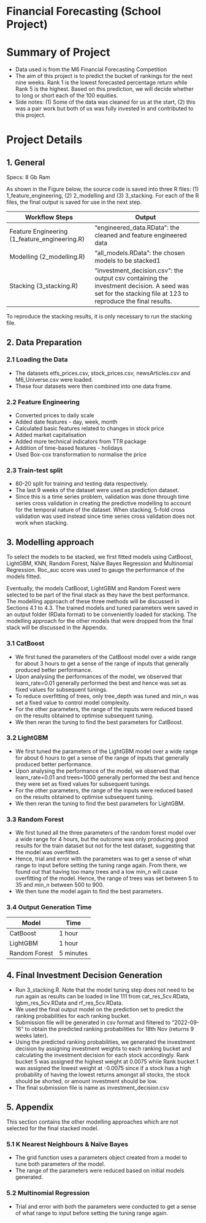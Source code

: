 # Financial Forecasting (School Project)

# Summary of Project
- Data used is from the M6 Financial Forecasting Competition
- The aim of this project is to predict the bucket of rankings for the next nine weeks. Rank 1 is the lowest forecasted percentage return while Rank 5 is the highest. Based on this prediction, we will decide whether to long or short each of the 100 equities.
- Side notes: (1) Some of the data was cleaned for us at the start, (2) this was a pair work but both of us was fully invested in and contributed to this project.

# Project Details
## 1. General
Specs: 8 Gb Ram

As shown in the Figure below, the source code is saved into three R files: (1) 1_feature_engineering, (2) 2_modelling and (3) 3_stacking. For each of the R files, the final output is saved for use in the next step.

Workflow Steps | Output
--- | ---
Feature Engineering (1_feature_engineering.R) | “engineered_data.RData”: the cleaned and feature engineered data
Modelling (2_modelling.R)	 | “all_models.RData”: the chosen models to be stacked1 
Stacking (3_stacking.R)	 | “investment_decision.csv”: the output csv containing the investment decision. A seed was set for the stacking file at 123 to reproduce the final results. 

To reproduce the stacking results, it is only necessary to run the stacking file.

## 2. Data Preparation
### 2.1 Loading the Data
- The datasets etfs_prices.csv, stock_prices.csv, newsArticles.csv and M6_Universe.csv were loaded.
- These four datasets were then combined into one data frame.

### 2.2 Feature Engineering
- Converted prices to daily scale 
- Added date features - day, week, month
- Calculated basic features related to changes in stock price
- Added market capitalisation
- Added more technical indicators from TTR package
- Addition of time-based features - holidays
- Used Box-cox transformation to normalise the price 

### 2.3 Train-test split
- 80-20 split for training and testing data respectively.
- The last 9 weeks of the dataset were used as prediction dataset.
- Since this is a time series problem, validation was done through time series cross validation in creating the predictive modelling to account for the temporal nature of the dataset. When stacking, 5-fold cross validation was used instead since time series cross validation does not work when stacking.

## 3. Modelling approach
To select the models to be stacked, we first fitted models using CatBoost, LightGBM, KNN, Random Forest, Naïve Bayes Regression and Multinomial Regression. Roc_auc score was used to gauge the performance of the models fitted. 

Eventually, the models CatBoost, LightGBM and Random Forest were selected to be part of the final stack as they have the best performance. The modelling approach of these three methods will be discussed in Sections 4.1 to 4.3. The trained models and tuned parameters were saved in an output folder (RData format) to be conveniently loaded for stacking. The modelling approach for the other models that were dropped from the final stack will be discussed in the Appendix. 

### 3.1 CatBoost 
- We first tuned the parameters of the CatBoost model over a wide range for about 3 hours to get a sense of the range of inputs that generally produced better performance. 
- Upon analysing the performances of the model, we observed that learn_rate=0.01 generally performed the best and hence was set as fixed values for subsequent tunings. 
- To reduce overfitting of trees, only tree_depth was tuned and min_n was set a fixed value to control model complexity.
- For the other parameters, the range of the inputs were reduced based on the results obtained to optimise subsequent tuning.
- We then reran the tuning to find the best parameters for CatBoost.

### 3.2 LightGBM
- We first tuned the parameters of the LightGBM model over a wide range for about 6 hours to get a sense of the range of inputs that generally produced better performance. 
- Upon analysing the performance of the model, we observed that learn_rate=0.01 and trees=1000 generally performed the best and hence they were set as fixed values for subsequent tunings. 
- For the other parameters, the range of the inputs were reduced based on the results obtained to optimise subsequent tuning.
- We then reran the tuning to find the best parameters for LightGBM. 

### 3.3 Random Forest
- We first tuned all the three parameters of the random forest model over a wide range for 4 hours, but the outcome was only producing good results for the train dataset but not for the test dataset, suggesting that the model was overfitted.
- Hence, trial and error with the parameters was to get a sense of what range to input before setting the tuning range again. From there, we found out that having too many trees and a low min_n will cause overfitting of the model. Hence, the range of trees was set between 5 to 35 and min_n between 500 to 900.
- We then tune the model again to find the best parameters.
 

### 3.4 Output Generation Time
Model	| Time 
--- | ---
CatBoost | 1 hour
LightGBM | 1 hour
Random Forest	| 5 minutes

## 4. Final Investment Decision Generation
- Run 3_stacking.R.  Note that the model tuning step does not need to be run again as results can be loaded in line 111 from cat_res_5cv.RData, lgbm_res_5cv.RData and rf_res_5cv.RData. 
- We used the final output model on the prediction set to predict the ranking probabilities for each ranking bucket.
- Submission file will be generated in csv format and filtered to “2022-09-16” to obtain the predicted ranking probabilities for 18th Nov (returns 9 weeks later).
- Using the predicted ranking probabilities, we generated the investment decision by assigning investment weights to each ranking bucket and calculating the investment decision for each stock accordingly. Rank bucket 5 was assigned the highest weight at 0.0075 while Rank bucket 1 was assigned the lowest weight at -0.0075 since if a stock has a high probability of having the lowest returns amongst all stocks, the stock should be shorted, or amount investment should be low. 
- The final submission file is name as investment_decision.csv

## 5. Appendix

This section contains the other modelling approaches which are not selected for the final stacked model.

### 5.1 K Nearest Neighbours & Naïve Bayes
- The grid function uses a parameters object created from a model to tune both parameters of the model.
- The range of the parameters were reduced based on initial models generated. 

### 5.2 Multinomial Regression
- Trial and error with both the parameters were conducted to get a sense of what range to input before setting the tuning range again.
